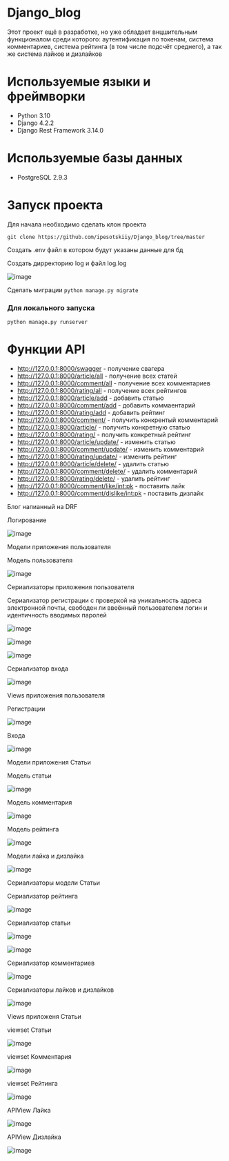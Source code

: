 # Django_blog

Этот проект ещё в разработке, но уже обладает внцшительным функционалом среди которого: аутентификация по токенам, система комментариев, система рейтинга (в том числе подсчёт среднего), а так же система лайков и дизлайков

 # Используемые языки и фреймворки 
 - Python 3.10
 - Django 4.2.2
 - Django Rest Framework 3.14.0

# Используемые базы данных
- PostgreSQL 2.9.3

# Запуск проекта 
Для начала необходимо сделать клон проекта
```
git clone https://github.com/ipesotskiiy/Django_blog/tree/master
```
Создать .env файл в котором будут указаны данные для бд

Создать дирректорию log и файл log.log

![image](https://github.com/ipesotskiiy/Django_blog/assets/82309024/7cacfa9f-1c9f-4cd7-9946-5ba1b20c1a4a)


Сделать миграции ```python manage.py migrate```

### Для локального запуска

```python manage.py runserver```

# Функции API
- http://127.0.0.1:8000/swagger - получение свагера
- http://127.0.0.1:8000/article/all - получение всех статей
- http://127.0.0.1:8000/comment/all - получение всех комментариев
- http://127.0.0.1:8000/rating/all - получение всех рейтингов
- http://127.0.0.1:8000/article/add - добавить статью
- http://127.0.0.1:8000/comment/add - добавить коммаентарий
- http://127.0.0.1:8000/rating/add - добавить рейтинг
- http://127.0.0.1:8000/comment/<pk> - получить конкрентый комментарий
- http://127.0.0.1:8000/article/<pk> - получить конкретную статью
- http://127.0.0.1:8000/rating/<pk> - получить конкретный рейтинг
- http://127.0.0.1:8000/article/update/<pk> - изменить статью
- http://127.0.0.1:8000/comment/update/<pk> - изменить комментарий
- http://127.0.0.1:8000/rating/update/<pk> - изменить рейтинг
- http://127.0.0.1:8000/article/delete/<pk> - удалить статью
- http://127.0.0.1:8000/comment/delete/<pk> - удалить комментарий
- http://127.0.0.1:8000/rating/delete/<pk> - удалить рейтинг
- http://127.0.0.1:8000/comment/like/<int:pk> - поставить лайк
- http://127.0.0.1:8000/comment/dislike/<int:pk> - поставить дизлайк

Блог напианный на DRF

Логирование 

![image](https://github.com/Ireal-ai/Django_blog/assets/82309024/5b3046ab-4f53-4df3-9a4f-bc223a2b943d)

Модели приложения пользователя

Модель пользователя

![image](https://github.com/Ireal-ai/Django_blog/assets/82309024/55760365-f64d-45e8-9e76-870da13d6b87)

Сериализаторы приложения пользователя

Сериализатор регистрации с проверкой на уникальность адреса электронной почты, свободен ли ввеённый пользователем логин и идентичность вводимых паролей

![image](https://github.com/Ireal-ai/Django_blog/assets/82309024/b195fa5d-4071-4641-b6f7-c391e3a15634)

![image](https://github.com/Ireal-ai/Django_blog/assets/82309024/c9bb94ee-7608-41de-88a9-4e80b61c6730)

![image](https://github.com/Ireal-ai/Django_blog/assets/82309024/cfc73f05-c1bb-4d71-8d33-fbbfb3af7b20)

Сериализатор входа

![image](https://github.com/Ireal-ai/Django_blog/assets/82309024/824b3e87-6ea8-426c-95b9-038635af2f21)

Views приложения пользователя

Регистрации

![image](https://github.com/Ireal-ai/Django_blog/assets/82309024/80afcc57-3952-4745-86ef-916cc3e65772)

Входа

![image](https://github.com/Ireal-ai/Django_blog/assets/82309024/29c18dd7-38ae-47ce-822d-ddcb37827979)

Модели приложения Статьи

Модель статьи

![image](https://github.com/Ireal-ai/Django_blog/assets/82309024/b0a247d0-3e6a-4de7-8d5f-42c55735f76f)

Модель комментария

![image](https://github.com/Ireal-ai/Django_blog/assets/82309024/01e34503-e7e9-4459-b578-94586f916711)

Модель рейтинга

![image](https://github.com/Ireal-ai/Django_blog/assets/82309024/cbb75d10-42cd-4471-aa46-f34a088cd4e9)

Модели лайка и дизлайка

![image](https://github.com/Ireal-ai/Django_blog/assets/82309024/2671268f-f356-43fb-af2a-84eee10b6dee)

Сериализаторы модели Статьи

Сериализатор рейтинга 

![image](https://github.com/Ireal-ai/Django_blog/assets/82309024/d2fc1692-bc6f-4b44-8cf2-b8e6f1b8b151)

Сериализатор статьи

![image](https://github.com/Ireal-ai/Django_blog/assets/82309024/e9faf034-3dcb-4c74-b5bd-4e0df104a746)

![image](https://github.com/Ireal-ai/Django_blog/assets/82309024/5e46c218-e40a-49c0-835e-9a99bbb5a011)

Сериализатор комментариев

![image](https://github.com/Ireal-ai/Django_blog/assets/82309024/ab8af44b-5e75-43b1-9b6e-641d6994588d)

Сериализаторы лайков и дизлайков

![image](https://github.com/Ireal-ai/Django_blog/assets/82309024/cf5c8730-4a7f-4e27-a5c9-df08feeb8d15)

Views приложеня Статьи

viewset Статьи

![image](https://github.com/Ireal-ai/Django_blog/assets/82309024/348482ef-e322-44ed-9da4-2b78aa71b496)

viewset Комментария

![image](https://github.com/Ireal-ai/Django_blog/assets/82309024/b298cf9e-a0c5-414c-a4cd-61f225e23050)

viewset Рейтинга

![image](https://github.com/Ireal-ai/Django_blog/assets/82309024/a8591f1b-8bb9-446c-917b-220af8799ee7)

APIView Лайка

![image](https://github.com/Ireal-ai/Django_blog/assets/82309024/2003ed9e-db91-41df-b03c-343032d11468)

APIView Дизлайка

![image](https://github.com/Ireal-ai/Django_blog/assets/82309024/191f53ba-d05f-4978-8779-80a26ad97ae2)

